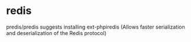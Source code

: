 # redis


predis/predis suggests installing ext-phpiredis (Allows faster serialization and deserialization of the Redis protocol)